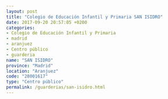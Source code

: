 ```yaml
---
layout: post
title: "Colegio de Educación Infantil y Primaria SAN ISIDRO"
date: 2017-09-20 20:57:05 +0200
categories:
- Colegio de Educación Infantil y Primaria
- madrid
- aranjuez
- Centro público
- guarderia
name: "SAN ISIDRO"
province: "Madrid"
location: "Aranjuez"
code: "28001617"
type: "Centro público"
permalink: /guarderias/san-isidro.html
---
```


